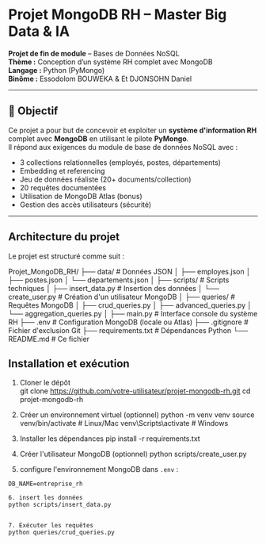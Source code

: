 
# Projet MongoDB RH – Master Big Data & IA

**Projet de fin de module** – Bases de Données NoSQL  
**Thème :** Conception d’un système RH complet avec MongoDB  
**Langage :** Python (PyMongo)  
**Binôme :** Essodolom BOUWEKA & Et DJONSOHN Daniel

---

## 🎯 Objectif

Ce projet a pour but de concevoir et exploiter un **système d'information RH** complet avec **MongoDB** en utilisant le pilote **PyMongo**.  
Il répond aux exigences du module de base de données NoSQL avec :

- 3 collections relationnelles (employés, postes, départements)
- Embedding et referencing
- Jeu de données réaliste (20+ documents/collection)
- 20 requêtes documentées
- Utilisation de MongoDB Atlas (bonus)
- Gestion des accès utilisateurs (sécurité)

---

##  Architecture du projet

Le projet est structuré comme suit :

Projet_MongoDB_RH/
├── data/ # Données JSON
│ ├── employes.json
│ ├── postes.json
│ └── departements.json
│
├── scripts/ # Scripts techniques
│ ├── insert_data.py # Insertion des données
│ └── create_user.py # Création d'un utilisateur MongoDB
│
├── queries/ # Requêtes MongoDB
│ ├── crud_queries.py
│ ├── advanced_queries.py
│ └── aggregation_queries.py
│
├── main.py # Interface console du système RH
├── .env # Configuration MongoDB (locale ou Atlas)
├── .gitignore # Fichier d'exclusion Git
├── requirements.txt # Dépendances Python
└── README.md # Ce fichier



## Installation et exécution
1. Cloner le dépôt  
git clone https://github.com/votre-utilisateur/projet-mongodb-rh.git
cd projet-mongodb-rh


2. Créer un environnement virtuel (optionnel)
python -m venv venv
source venv/bin/activate  # Linux/Mac
venv\Scripts\activate  # Windows


3. Installer les dépendances
pip install -r requirements.txt

4. Créer l'utilisateur MongoDB (optionnel)
python scripts/create_user.py

5. configure l'environnement MongoDB dans `.env` :
```MONGO_URI=mongodb://localhost:27017
DB_NAME=entreprise_rh

6. insert les données
python scripts/insert_data.py


7. Exécuter les requêtes
python queries/crud_queries.py





